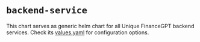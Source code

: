 # `backend-service`

This chart serves as generic helm chart for all Unique FinanceGPT backend services. Check its [values.yaml](./values.yaml) for configuration options.